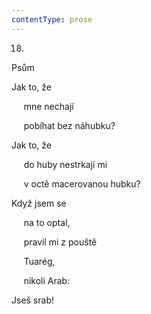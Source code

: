 ```yaml
---
contentType: prose
---
```


<section>

18.  
Psům

Jak to, že

     mne nechají

     pobíhat bez náhubku?

Jak to, že

     do huby nestrkají mi

     v octě macerovanou hubku?

Když jsem se

     na to optal,

     pravil mi z pouště

     Tuarég,

     nikoli Arab:

Jseš srab!

</section>
